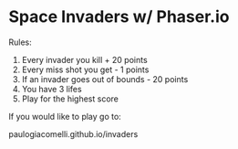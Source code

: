# Space Invaders w/ Phaser.io

Rules:

1. Every invader you kill + 20 points
2. Every miss shot you get - 1 points
3. If an invader goes out of bounds - 20 points
4. You have 3 lifes
5. Play for the highest score

If you would like to play go to:

paulogiacomelli.github.io/invaders
